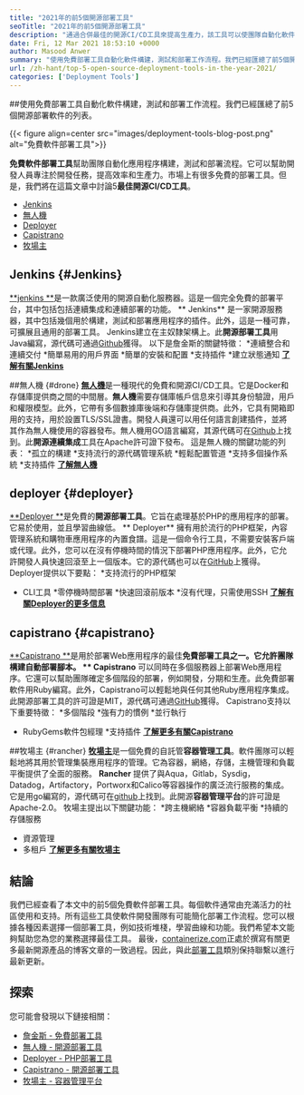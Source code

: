 ```yaml
---
title: "2021年的前5個開源部署工具" 
seoTitle: "2021年的前5個開源部署工具" 
description: "通過合併最佳的開源CI/CD工具來提高生產力，該工具可以使團隊自動化軟件構建，測試和部署流程。" 
date: Fri, 12 Mar 2021 18:53:10 +0000
author: Masood Anwer
summary: "使用免費部署工具自動化軟件構建，測試和部署工作流程。我們已經匯總了前5個開源部署軟件的列表。" 
url: /zh-hant/top-5-open-source-deployment-tools-in-the-year-2021/
categories: ['Deployment Tools']
---
```


##使用免費部署工具自動化軟件構建，測試和部署工作流程。我們已經匯總了前5個開源部署軟件的列表。

{{< figure align=center src="images/deployment-tools-blog-post.png" alt="免費軟件部署工具">}}

**免費軟件部署工具**幫助團隊自動化應用程序構建，測試和部署流程。它可以幫助開發人員專注於開發任務，提高效率和生產力。市場上有很多免費的部署工具。但是，我們將在這篇文章中討論5**最佳開源CI/CD工具**。
  * [Jenkins][1]
  * [無人機][2]
  * [Deployer][3]
  * [Capistrano][4]
  * [牧場主][5]

## Jenkins   {#Jenkins}
[**jenkins **][6]是一款廣泛使用的開源自動化服務器。這是一個完全免費的部署平台，其中包括包括連續集成和連續部署的功能。 ** Jenkins** 是一家開源服務器，其中包括幾個用於構建，測試和部署應用程序的插件。此外，這是一種可靠，可擴展且通用的部署工具。 Jenkins建立在主奴隸架構上。此**開源部署工具**用Java編寫，源代碼可通過[Github][7]獲得。
以下是詹金斯的關鍵特徵：
  *連續整合和連續交付
  *簡單易用的用戶界面
  *簡單的安裝和配置
  *支持插件
  *建立狀態通知
[**了解有關Jenkins**][8]

##無人機 {#drone}
[**無人機**][9]是一種現代的免費和開源CI/CD工具。它是Docker和存儲庫提供商之間的中間層。**無人機**需要存儲庫帳戶信息來引導其身份驗證，用戶和權限模型。此外，它帶有多個數據庫後端和存儲庫提供商。此外，它具有開箱即用的支持，用於設置TLS/SSL證書。開發人員還可以用任何語言創建插件，並將其作為無人機使用的容器發布。無人機用GO語言編寫，其源代碼可在[Github][10]上找到。此**開源連續集成**工具在Apache許可證下發布。
這是無人機的關鍵功能的列表：
  *孤立的構建
  *支持流行的源代碼管理系統
  *輕鬆配置管道
  *支持多個操作系統
  *支持插件
[**了解無人機**][11]

## deployer   {#deployer}
[**Deployer **][12]是免費的**開源部署工具**。它旨在處理基於PHP的應用程序的部署。它易於使用，並且學習曲線低。 ** Deployer** 擁有用於流行的PHP框架，內容管理系統和購物車應用程序的內置食譜。這是一個命令行工具，不需要安裝客戶端或代理。此外，您可以在沒有停機時間的情況下部署PHP應用程序。此外，它允許開發人員快速回滾至上一個版本。它的源代碼也可以在[GitHub][13]上獲得。
Deployer提供以下要點：
  *支持流行的PHP框架
  * CLI工具
  *零停機時間部署
  *快速回滾前版本
  *沒有代理，只需使用SSH
[**了解有關Deployer的更多信息**][14]

## capistrano   {#capistrano}
[**Capistrano **][15]是用於部署Web應用程序的最佳**免費部署工具之一。它允許團隊構建自動部署腳本。 ** Capistrano** 可以同時在多個服務器上部署Web應用程序。它還可以幫助團隊確定多個階段的部署，例如開發，分期和生產。此免費部署軟件用Ruby編寫。此外，Capistrano可以輕鬆地與任何其他Ruby應用程序集成。此開源部署工具的許可證是MIT，源代碼可通過[GitHub][16]獲得。
Capistrano支持以下重要特徵：
  *多個階段
  *強有力的慣例
  *並行執行
  * RubyGems軟件包經理
  *支持插件
[**了解更多有關Capistrano**][17]

##牧場主 {#rancher}
[**牧場主**][18]是一個免費的自託管**容器管理工具**。軟件團隊可以輕鬆地將其用於管理集裝應用程序的管理。它為容器，網絡，存儲，主機管理和負載平衡提供了全面的服務。  **Rancher** 提供了與Aqua，Gitlab，Sysdig，Datadog，Artifactory，Portworx和Calico等容器操作的廣泛流行服務的集成。它是用go編寫的，源代碼可在[github][19]上找到。此開源**容器管理平台**的許可證是Apache-2.0。
牧場主提出以下關鍵功能：
  *跨主機網絡
  *容器負載平衡
  *持續的存儲服務
  * 資源管理
  * 多租戶
[**了解更多有關牧場主**][20]

## 結論
我們已經查看了本文中的前5個免費軟件部署工具。每個軟件通常由充滿活力的社區使用和支持。所有這些工具使軟件開發團隊有可能簡化部署工作流程。您可以根據各種因素選擇一個部署工具，例如技術堆棧，學習曲線和功能。我們希望本文能夠幫助您為您的業務選擇最佳工具。
最後，[containerize.com][21]正處於撰寫有關更多最新開源產品的博客文章的一致過程。因此，與此[部署工具][22]類別保持聯繫以進行最新更新。

## 探索
您可能會發現以下鏈接相關：
  * [詹金斯 - 免費部署工具][6]
  * [無人機 - 開源部署工具][9]
  * [Deployer  -  PHP部署工具][12]
  * [Capistrano  - 開源部署工具][15]
  * [牧場主 - 容器管理平台][18]

  
[1]: #Jenkins
[2]: #Drone
[3]: #Deployer
[4]: #Capistrano
[5]: #Rancher
[6]: https://products.containerize.com/deployment-tools/jenkins
[7]: https://github.com/jenkinsci/jenkins
[8]: https://www.jenkins.io
[9]: https://products.containerize.com/deployment-tools/drone
[10]: https://github.com/drone/drone
[11]: https://www.drone.io
[12]: https://products.containerize.com/deployment-tools/deployer
[13]: https://github.com/deployphp/deployer
[14]: https://deployer.org
[15]: https://products.containerize.com/deployment-tools/capistrano
[16]: https://github.com/capistrano/capistrano
[17]: https://capistranorb.com
[18]: https://products.containerize.com/deployment-tools/rancher
[19]: https://github.com/rancher/rancher
[20]: https://rancher.com
[21]: https://containerize.com
[22]: https://blog.containerize.com/category/deployment-tools/
